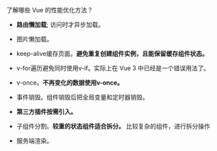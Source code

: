 了解哪些 Vue 的性能优化方法？
- **路由懒加载**; 访问时才异步加载。
- 图片懒加载。

- keep-alive缓存页面。**避免重复创建组件实例，且能保留缓存组件状态。**

- v-for遍历避免同时使用v-if。实际上在 Vue 3 中已经是一个错误用法了。

- v-once。**不再变化的数据使用v-once。**
- 事件销毁。组件销毁后把全局变量和定时器销毁。
- **第三方插件按需引入。**

- 子组件分割。**较重的状态组件适合拆分。** 比较复杂的组件，进行拆分操作
- 服务端渲染。
